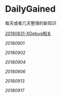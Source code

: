 # DailyGained
每天或者几天整理的新知识



[20180831-XDebug相关](https://github.com/FarFromBeing/DailyGained/blob/master/20180831-XDebug%E7%9B%B8%E5%85%B3/XDebug%E7%9B%B8%E5%85%B3.md)




*20180901*




*20180902*



*20180904*




*20180906*



*20180913*


*20180917*


 